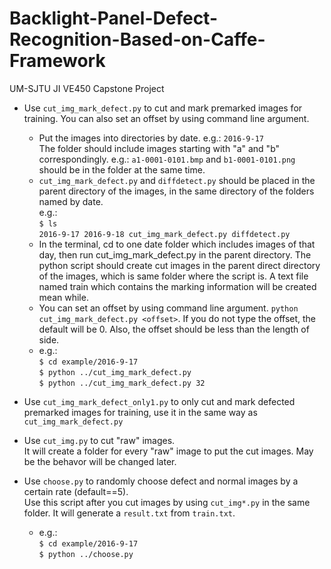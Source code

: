 # Backlight-Panel-Defect-Recognition-Based-on-Caffe-Framework
UM-SJTU JI VE450 Capstone Project

* Use `cut_img_mark_defect.py` to cut and mark premarked images for training. You can also set an offset by using command line argument.  
  * Put the images into directories by date. e.g.: `2016-9-17`  
The folder should include images starting with "a" and "b" correspondingly. e.g.: `a1-0001-0101.bmp` and `b1-0001-0101.png` should be in the folder at the same time.  
  * `cut_img_mark_defect.py` and `diffdetect.py` should be placed in the parent directory of the images, in the same directory of the folders named by date.  
  e.g.:  
  `$ ls`  
  `2016-9-17 2016-9-18 cut_img_mark_defect.py diffdetect.py`  
  * In the terminal, cd to one date folder which includes images of that day, then run cut_img_mark_defect.py in the parent directory. The python script should create cut images in the parent direct directory of the images, which is same folder where the script is. A text file named train which contains the marking information will be created mean while.  
  * You can set an offset by using command line argument. `python cut_img_mark_defect.py <offset>`. If you do not type the offset, the default will be 0. Also, the offset should be less than the length of side.  
  * e.g.:  
  `$ cd example/2016-9-17`  
  `$ python ../cut_img_mark_defect.py`  
  `$ python ../cut_img_mark_defect.py 32`
   
   
* Use `cut_img_mark_defect_only1.py` to only cut and mark defected premarked images for training, use it in the same way as `cut_img_mark_defect.py`  

	 
* Use `cut_img.py` to cut "raw" images.  
It will create a folder for every "raw" image to put the cut images. May be the behavor will be changed later.  

* Use `choose.py` to randomly choose defect and normal images by a certain rate (default==5).  
Use this script after you cut images by using `cut_img*.py` in the same folder. It will generate a `result.txt` from `train.txt`.  
	* e.g.:  
	`$ cd example/2016-9-17`   
	`$ python ../choose.py`

